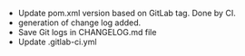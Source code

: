  * Update pom.xml version based on GitLab tag. Done by CI.
 * generation of change log added.
 * Save Git logs in CHANGELOG.md file
 * Update .gitlab-ci.yml